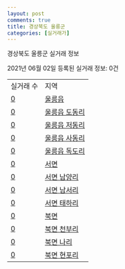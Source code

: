```yaml
---
layout: post
comments: true
title: 경상북도 울릉군
categories: [실거래가]
---
```


경상북도 울릉군 실거래 정보

2021년 06월 02일 등록된 실거래 정보: 0건


<table>
  <tr>
    <td>실거래 수</td>
    <td>지역</td>
  </tr>

  
  <tr>
    <td><a href="4794025000.html">0</a></td>
    <td><a href="4794025000.html">울릉읍</a></td>
  </tr>
    

  <tr>
    <td><a href="4794025024.html">0</a></td>
    <td><a href="4794025024.html">울릉읍 도동리</a></td>
  </tr>
    

  <tr>
    <td><a href="4794025025.html">0</a></td>
    <td><a href="4794025025.html">울릉읍 저동리</a></td>
  </tr>
    

  <tr>
    <td><a href="4794025026.html">0</a></td>
    <td><a href="4794025026.html">울릉읍 사동리</a></td>
  </tr>
    

  <tr>
    <td><a href="4794025027.html">0</a></td>
    <td><a href="4794025027.html">울릉읍 독도리</a></td>
  </tr>
    

  <tr>
    <td><a href="4794031000.html">0</a></td>
    <td><a href="4794031000.html">서면</a></td>
  </tr>
    

  <tr>
    <td><a href="4794031024.html">0</a></td>
    <td><a href="4794031024.html">서면 남양리</a></td>
  </tr>
    

  <tr>
    <td><a href="4794031025.html">0</a></td>
    <td><a href="4794031025.html">서면 남서리</a></td>
  </tr>
    

  <tr>
    <td><a href="4794031026.html">0</a></td>
    <td><a href="4794031026.html">서면 태하리</a></td>
  </tr>
    

  <tr>
    <td><a href="4794032000.html">0</a></td>
    <td><a href="4794032000.html">북면</a></td>
  </tr>
    

  <tr>
    <td><a href="4794032024.html">0</a></td>
    <td><a href="4794032024.html">북면 천부리</a></td>
  </tr>
    

  <tr>
    <td><a href="4794032025.html">0</a></td>
    <td><a href="4794032025.html">북면 나리</a></td>
  </tr>
    

  <tr>
    <td><a href="4794032026.html">0</a></td>
    <td><a href="4794032026.html">북면 현포리</a></td>
  </tr>
    


</table>
    